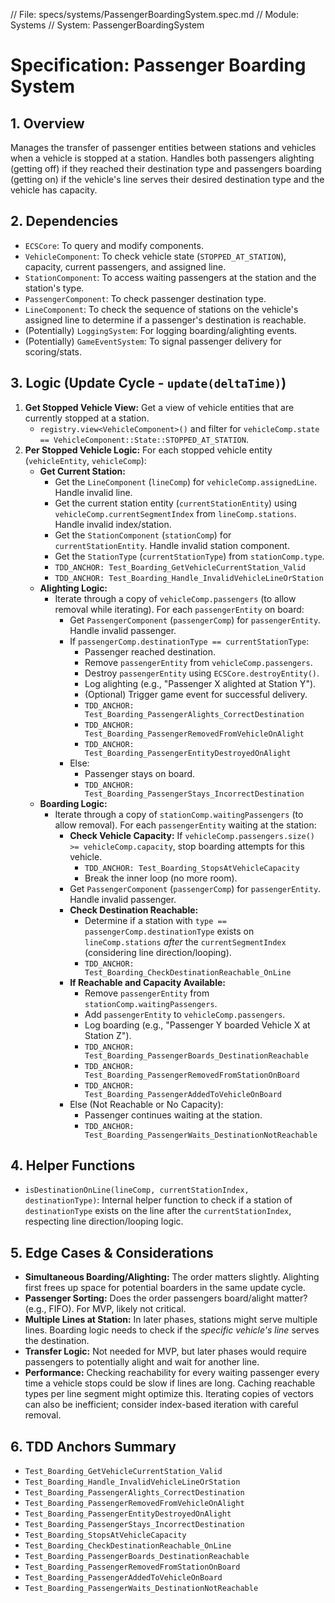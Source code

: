 // File: specs/systems/PassengerBoardingSystem.spec.md
// Module: Systems
// System: PassengerBoardingSystem

# Specification: Passenger Boarding System

## 1. Overview

Manages the transfer of passenger entities between stations and vehicles when a vehicle is stopped at a station. Handles both passengers alighting (getting off) if they reached their destination type and passengers boarding (getting on) if the vehicle's line serves their desired destination type and the vehicle has capacity.

## 2. Dependencies

- `ECSCore`: To query and modify components.
- `VehicleComponent`: To check vehicle state (`STOPPED_AT_STATION`), capacity, current passengers, and assigned line.
- `StationComponent`: To access waiting passengers at the station and the station's type.
- `PassengerComponent`: To check passenger destination type.
- `LineComponent`: To check the sequence of stations on the vehicle's assigned line to determine if a passenger's destination is reachable.
- (Potentially) `LoggingSystem`: For logging boarding/alighting events.
- (Potentially) `GameEventSystem`: To signal passenger delivery for scoring/stats.

## 3. Logic (Update Cycle - `update(deltaTime)`)

1.  **Get Stopped Vehicle View:** Get a view of vehicle entities that are currently stopped at a station.
    - `registry.view<VehicleComponent>()` and filter for `vehicleComp.state == VehicleComponent::State::STOPPED_AT_STATION`.
2.  **Per Stopped Vehicle Logic:** For each stopped vehicle entity (`vehicleEntity`, `vehicleComp`):
    - **Get Current Station:**
        - Get the `LineComponent` (`lineComp`) for `vehicleComp.assignedLine`. Handle invalid line.
        - Get the current station entity (`currentStationEntity`) using `vehicleComp.currentSegmentIndex` from `lineComp.stations`. Handle invalid index/station.
        - Get the `StationComponent` (`stationComp`) for `currentStationEntity`. Handle invalid station component.
        - Get the `StationType` (`currentStationType`) from `stationComp.type`.
        - `TDD_ANCHOR: Test_Boarding_GetVehicleCurrentStation_Valid`
        - `TDD_ANCHOR: Test_Boarding_Handle_InvalidVehicleLineOrStation`
    - **Alighting Logic:**
        - Iterate through a copy of `vehicleComp.passengers` (to allow removal while iterating). For each `passengerEntity` on board:
            - Get `PassengerComponent` (`passengerComp`) for `passengerEntity`. Handle invalid passenger.
            - If `passengerComp.destinationType == currentStationType`:
                - Passenger reached destination.
                - Remove `passengerEntity` from `vehicleComp.passengers`.
                - Destroy `passengerEntity` using `ECSCore.destroyEntity()`.
                - Log alighting (e.g., "Passenger X alighted at Station Y").
                - (Optional) Trigger game event for successful delivery.
                - `TDD_ANCHOR: Test_Boarding_PassengerAlights_CorrectDestination`
                - `TDD_ANCHOR: Test_Boarding_PassengerRemovedFromVehicleOnAlight`
                - `TDD_ANCHOR: Test_Boarding_PassengerEntityDestroyedOnAlight`
            - Else:
                - Passenger stays on board.
                - `TDD_ANCHOR: Test_Boarding_PassengerStays_IncorrectDestination`
    - **Boarding Logic:**
        - Iterate through a copy of `stationComp.waitingPassengers` (to allow removal). For each `passengerEntity` waiting at the station:
            - **Check Vehicle Capacity:** If `vehicleComp.passengers.size() >= vehicleComp.capacity`, stop boarding attempts for this vehicle.
                - `TDD_ANCHOR: Test_Boarding_StopsAtVehicleCapacity`
                - Break the inner loop (no more room).
            - Get `PassengerComponent` (`passengerComp`) for `passengerEntity`. Handle invalid passenger.
            - **Check Destination Reachable:**
                - Determine if a station with `type == passengerComp.destinationType` exists on `lineComp.stations` *after* the `currentSegmentIndex` (considering line direction/looping).
                - `TDD_ANCHOR: Test_Boarding_CheckDestinationReachable_OnLine`
            - **If Reachable and Capacity Available:**
                - Remove `passengerEntity` from `stationComp.waitingPassengers`.
                - Add `passengerEntity` to `vehicleComp.passengers`.
                - Log boarding (e.g., "Passenger Y boarded Vehicle X at Station Z").
                - `TDD_ANCHOR: Test_Boarding_PassengerBoards_DestinationReachable`
                - `TDD_ANCHOR: Test_Boarding_PassengerRemovedFromStationOnBoard`
                - `TDD_ANCHOR: Test_Boarding_PassengerAddedToVehicleOnBoard`
            - Else (Not Reachable or No Capacity):
                - Passenger continues waiting at the station.
                - `TDD_ANCHOR: Test_Boarding_PassengerWaits_DestinationNotReachable`

## 4. Helper Functions

- `isDestinationOnLine(lineComp, currentStationIndex, destinationType)`: Internal helper function to check if a station of `destinationType` exists on the line after the `currentStationIndex`, respecting line direction/looping logic.

## 5. Edge Cases & Considerations

- **Simultaneous Boarding/Alighting:** The order matters slightly. Alighting first frees up space for potential boarders in the same update cycle.
- **Passenger Sorting:** Does the order passengers board/alight matter? (e.g., FIFO). For MVP, likely not critical.
- **Multiple Lines at Station:** In later phases, stations might serve multiple lines. Boarding logic needs to check if the *specific vehicle's line* serves the destination.
- **Transfer Logic:** Not needed for MVP, but later phases would require passengers to potentially alight and wait for another line.
- **Performance:** Checking reachability for every waiting passenger every time a vehicle stops could be slow if lines are long. Caching reachable types per line segment might optimize this. Iterating copies of vectors can also be inefficient; consider index-based iteration with careful removal.

## 6. TDD Anchors Summary

- `Test_Boarding_GetVehicleCurrentStation_Valid`
- `Test_Boarding_Handle_InvalidVehicleLineOrStation`
- `Test_Boarding_PassengerAlights_CorrectDestination`
- `Test_Boarding_PassengerRemovedFromVehicleOnAlight`
- `Test_Boarding_PassengerEntityDestroyedOnAlight`
- `Test_Boarding_PassengerStays_IncorrectDestination`
- `Test_Boarding_StopsAtVehicleCapacity`
- `Test_Boarding_CheckDestinationReachable_OnLine`
- `Test_Boarding_PassengerBoards_DestinationReachable`
- `Test_Boarding_PassengerRemovedFromStationOnBoard`
- `Test_Boarding_PassengerAddedToVehicleOnBoard`
- `Test_Boarding_PassengerWaits_DestinationNotReachable`